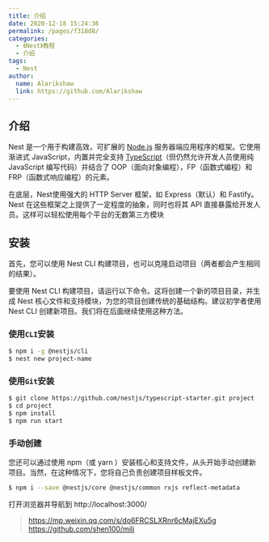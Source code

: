 ```yaml
---
title: 介绍
date: 2020-12-18 15:24:36
permalink: /pages/f318d8/
categories:
  - 《Nest》教程
  - 介绍
tags: 
  - Nest
author: 
  name: Alarikshaw
  link: https://github.com/Alarikshaw
---
```


## 介绍

Nest 是一个用于构建高效，可扩展的 [Node.js](http://nodejs.cn/) 服务器端应用程序的框架。它使用渐进式 JavaScript，内置并完全支持 [TypeScript](https://www.tslang.cn/)（但仍然允许开发人员使用纯 JavaScript 编写代码）并结合了 OOP（面向对象编程），FP（函数式编程）和 FRP（函数式响应编程）的元素。

在底层，Nest使用强大的 HTTP Server 框架，如 Express（默认）和 Fastify。Nest 在这些框架之上提供了一定程度的抽象，同时也将其 API 直接暴露给开发人员。这样可以轻松使用每个平台的无数第三方模块

## 安装

首先，您可以使用 Nest CLI 构建项目，也可以克隆启动项目（两者都会产生相同的结果）。

要使用 Nest CLI 构建项目，请运行以下命令。这将创建一个新的项目目录，并生成 Nest 核心文件和支持模块，为您的项目创建传统的基础结构。建议初学者使用Nest CLI 创建新项目。我们将在后面继续使用这种方法。

### 使用`CLI`安装

```bash
$ npm i -g @nestjs/cli
$ nest new project-name
```

### 使用`Git`安装 

```bash
$ git clone https://github.com/nestjs/typescript-starter.git project
$ cd project
$ npm install
$ npm run start
```

### 手动创建

您还可以通过使用 npm（或 yarn ）安装核心和支持文件，从头开始手动创建新项目。当然，在这种情况下，您将自己负责创建项目样板文件。

```bash
$ npm i --save @nestjs/core @nestjs/common rxjs reflect-metadata
```

打开浏览器并导航到 http://localhost:3000/

> https://mp.weixin.qq.com/s/do6FRCSLXRnr6cMajEXu5g
> https://github.com/shen100/mili